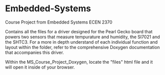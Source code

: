 # Embedded-Systems
Course Project from Embedded Systems ECEN 2370

Contains all the files for a driver designed for the Pearl Gecko board  that powers two 
sensors that measure tempurature and humidity, the SI7021 and the SHTC3. For a more in 
depth understand of each individual function and layout within the folder, refer to the 
comprehensive Doxygen documentation that accompanies this driver.

Within the MS_Course_Project_Doxygen, locate the "files" html file and it will open it 
inside of your browser. 
